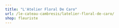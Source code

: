 ```yaml
---
title: "L'Atelier Floral De Caro"
url: /le-cateau-cambresis/latelier-floral-de-caro/
shop: fleuriste
---
```

